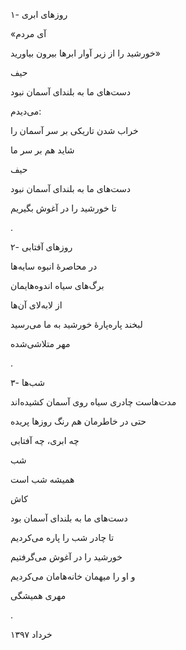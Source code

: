 <!-- 
.. title: نمایش اندوه
.. slug: namayeshe_andooh
.. date: 2018-06-23 19:02:22 UTC
.. tags: سپید
.. category: 
.. link: 
.. description: 
.. type: text
-->

۱- روزهای ابری

«آی مردم

خورشید را از زیر آوار ابرها بیرون بیاورید»

حیف

دست‌های ما به بلندای آسمان نبود

می‌دیدم:

خراب شدن تاریکی بر سر آسمان را

شاید هم بر سر ما

حیف

دست‌های ما به بلندای آسمان نبود

تا خورشید را در‌ آغوش بگیریم

.

۲- روزهای آفتابی

در محاصرهٔ انبوه سایه‌ها

برگ‌های سیاه اندوه‌هایمان

از لابه‌لای آن‌ها

لبخند پاره‌پارهٔ خورشید به ما می‌رسید

مهر متلاشی‌شده

.


۳- شب‌ها

مدت‌هاست چادری سیاه روی آسمان کشیده‌اند

حتی در خاطرمان هم رنگ روزها پریده

چه ابری، چه آفتابی

شب

 همیشه شب است
 
کاش

دست‌های ما به بلندای آسمان بود

تا چادر شب را پاره می‌کردیم

خورشید را در آغوش می‌گرفتیم

و او را میهمان خانه‌هامان می‌کردیم

مهری همیشگی

.

خرداد ۱۳۹۷